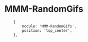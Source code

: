 # MMM-RandomGifs

        {
            module: 'MMM-RandomGifs',
            position: 'top_center',
        },    
